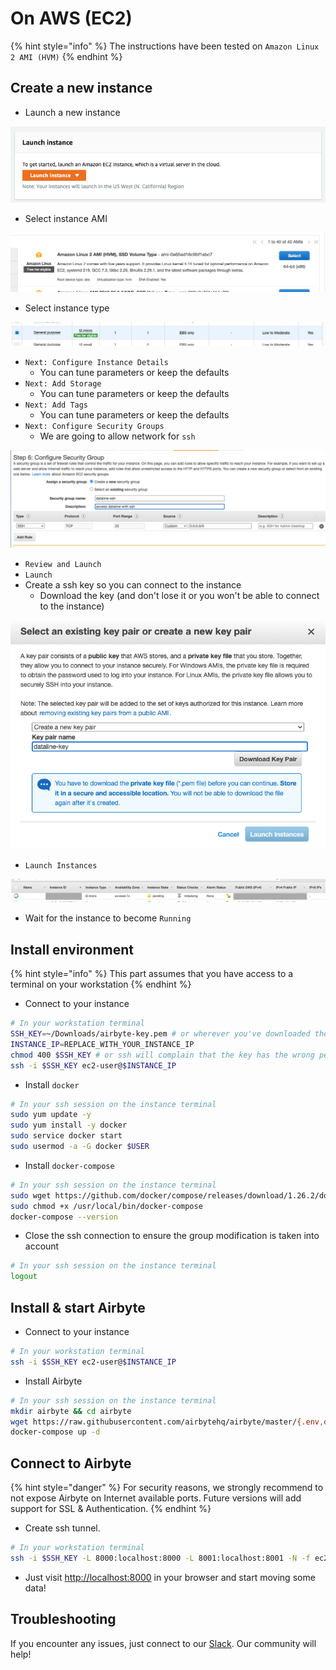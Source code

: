 # On AWS \(EC2\)

{% hint style="info" %}
The instructions have been tested on `Amazon Linux 2 AMI (HVM)`
{% endhint %}

## Create a new instance

* Launch a new instance

![](../.gitbook/assets/aws_ec2_launch%20%281%29%20%281%29%20%281%29%20%281%29%20%281%29.png)

* Select instance AMI

![](../.gitbook/assets/aws_ec2_ami%20%281%29%20%281%29%20%281%29%20%281%29%20%281%29.png)

* Select instance type

![](../.gitbook/assets/aws_ec2_instance_type%20%281%29%20%281%29%20%281%29%20%281%29%20%281%29.png)

* `Next: Configure Instance Details` 
  * You can tune parameters or keep the defaults
* `Next: Add Storage`
  * You can tune parameters or keep the defaults
* `Next: Add Tags`
  * You can tune parameters or keep the defaults
* `Next: Configure Security Groups`
  * We are going to allow network for `ssh` 

![](../.gitbook/assets/aws_ec2_security_group%20%281%29%20%281%29%20%281%29%20%281%29%20%281%29.png)

* `Review and Launch`
* `Launch`
* Create a ssh key so you can connect to the instance
  * Download the key \(and don't lose it or you won't be able to connect to the instance\)

![](../.gitbook/assets/aws_ec2_ssh_key%20%281%29%20%281%29%20%281%29%20%281%29%20%281%29.png)

* `Launch Instances`

![](../.gitbook/assets/aws_ec2_instance_view%20%281%29%20%281%29%20%281%29%20%281%29%20%281%29.png)

* Wait for the instance to become `Running`

## Install environment

{% hint style="info" %}
This part assumes that you have access to a terminal on your workstation
{% endhint %}

* Connect to your instance

```bash
# In your workstation terminal
SSH_KEY=~/Downloads/airbyte-key.pem # or wherever you've downloaded the key
INSTANCE_IP=REPLACE_WITH_YOUR_INSTANCE_IP
chmod 400 $SSH_KEY # or ssh will complain that the key has the wrong permissions
ssh -i $SSH_KEY ec2-user@$INSTANCE_IP
```

* Install `docker`

```bash
# In your ssh session on the instance terminal
sudo yum update -y
sudo yum install -y docker
sudo service docker start
sudo usermod -a -G docker $USER
```

* Install `docker-compose`

```bash
# In your ssh session on the instance terminal
sudo wget https://github.com/docker/compose/releases/download/1.26.2/docker-compose-$(uname -s)-$(uname -m) -O /usr/local/bin/docker-compose
sudo chmod +x /usr/local/bin/docker-compose
docker-compose --version
```

* Close the ssh connection to ensure the group modification is taken into account

```bash
# In your ssh session on the instance terminal
logout
```

## Install & start Airbyte

* Connect to your instance

```bash
# In your workstation terminal
ssh -i $SSH_KEY ec2-user@$INSTANCE_IP
```

* Install Airbyte

```bash
# In your ssh session on the instance terminal
mkdir airbyte && cd airbyte
wget https://raw.githubusercontent.com/airbytehq/airbyte/master/{.env,docker-compose.yaml}
docker-compose up -d
```

## Connect to Airbyte

{% hint style="danger" %}
For security reasons, we strongly recommend to not expose Airbyte on Internet available ports. Future versions will add support for SSL & Authentication.
{% endhint %}

* Create ssh tunnel.

```bash
# In your workstation terminal
ssh -i $SSH_KEY -L 8000:localhost:8000 -L 8001:localhost:8001 -N -f ec2-user@$INSTANCE_IP
```

* Just visit [http://localhost:8000](http://localhost:8000) in your browser and start moving some data!

## Troubleshooting

If you encounter any issues, just connect to our [Slack](https://slack.airbyte.io). Our community will help!


